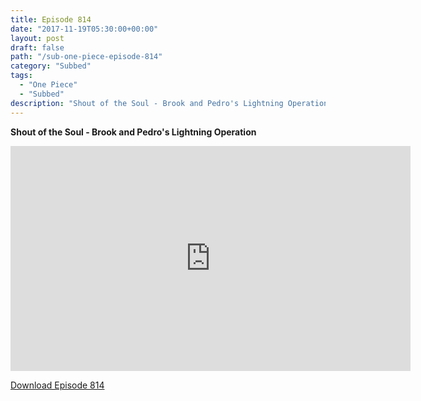 ```yaml
---
title: Episode 814
date: "2017-11-19T05:30:00+00:00"
layout: post
draft: false
path: "/sub-one-piece-episode-814"
category: "Subbed"
tags:
  - "One Piece"
  - "Subbed"
description: "Shout of the Soul - Brook and Pedro's Lightning Operation"
---
```


**Shout of the Soul - Brook and Pedro's Lightning Operation**

<iframe width="640" height="360" src="https://www.rapidvideo.com/e/G6FRPH3XPA" frameborder="0" marginwidth=0 marginheight=0 scrolling=no allowfullscreen></iframe>

<a href="http://ouo.io/qs/eCodkFEQ?s=https://rapidvid.to/d/https://www.rapidvideo.com/e/G6FRPH3XPA">Download Episode 814</a>
